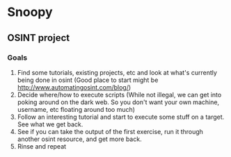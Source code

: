 # Snoopy
## OSINT project

### Goals
1. Find some tutorials, existing projects, etc and look at what's currently being done in osint (Good place to start might be http://www.automatingosint.com/blog/)
2. Decide where/how to execute scripts (While not illegal, we can get into poking around on the dark web. So you don't want your own machine, username, etc floating around too much)
3. Follow an interesting tutorial and start to execute some stuff on a target. See what we get back.
4. See if you can take the output of the first exercise, run it through another osint resource, and get more back.
5. Rinse and repeat
